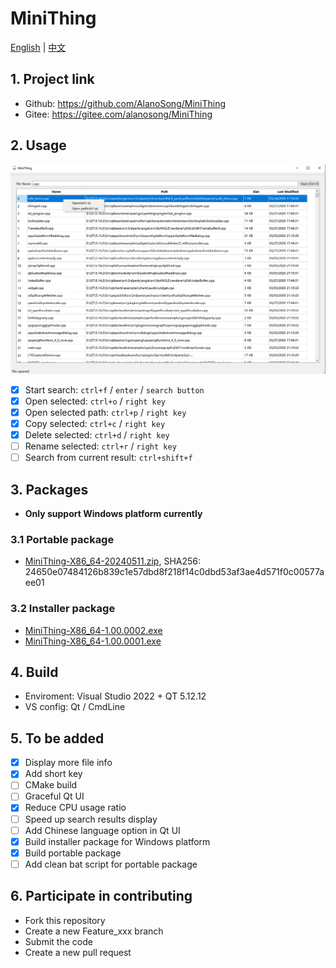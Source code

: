# MiniThing

[English](./README.md) | [中文](./README-CN.md)

## 1. Project link
- Github: https://github.com/AlanoSong/MiniThing
- Gitee: https://gitee.com/alanosong/MiniThing

## 2. Usage
![Usage](./Docs/Pictures/Usage.png)

- [x] Start search: `ctrl+f` / `enter` / `search button`
- [x] Open selected: `ctrl+o` / `right key`
- [x] Open selected path: `ctrl+p` / `right key`
- [x] Copy selected: `ctrl+c` / `right key`
- [x] Delete selected: `ctrl+d` / `right key`
- [ ] Rename selected: `ctrl+r` / `right key`
- [ ] Search from current result: `ctrl+shift+f`

## 3. Packages
- **Only support Windows platform currently**

### 3.1 Portable package
- [MiniThing-X86_64-20240511.zip](./Packages/Windows/MiniThing-X86_64-20240511.zip), SHA256: 24650e07484126b839c1e57dbd8f218f14c0dbd53af3ae4d571f0c00577aee01

### 3.2 Installer package

- [MiniThing-X86_64-1.00.0002.exe](./Packages/Windows/MiniThing-X86_64-1.00.0002.exe)
- [MiniThing-X86_64-1.00.0001.exe](./Packages/Windows/MiniThing-X86_64-1.00.0001.exe)

## 4. Build
- Enviroment: Visual Studio 2022 + QT 5.12.12
- VS config: Qt / CmdLine

## 5. To be added
- [x] Display more file info
- [x] Add short key
- [ ] CMake build
- [ ] Graceful Qt UI
- [x] Reduce CPU usage ratio
- [ ] Speed up search results display
- [ ] Add Chinese language option in Qt UI
- [x] Build installer package for Windows platform
- [x] Build portable package
- [ ] Add clean bat script for portable package

## 6. Participate in contributing
- Fork this repository
- Create a new Feature_xxx branch
- Submit the code
- Create a new pull request
